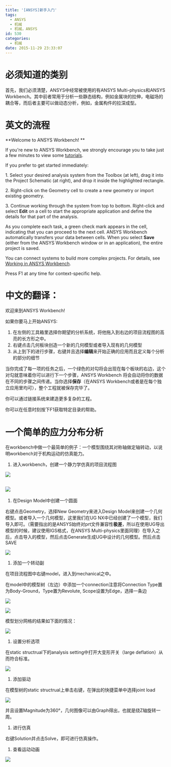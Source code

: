 ```yaml
---
title: '[ANSYS]新手入门'
tags:
  - ANSYS
  - 机械
  - 机械，ANSYS
id: 530
categories:
  - 机械
date: 2015-11-29 23:33:07
---
```


# 必须知道的类别

首先，我们必须清楚，ANSYS中经常被使用的有ANSYS Multi-physics和ANSYS Workbench。其中前者常用于分析一些静态结构，例如金属块的拉伸，电磁场的耦合等，而后者主要可以做动态分析，例如，金属构件的拉深成型。

# 英文的流程

**Welcome to ANSYS Workbench!
 **

If you're new to ANSYS Workbench, we strongly encourage you to take just a few minutes to view some [tutorials](http://support.ansys.com/training).
 

If you prefer to get started immediately:
 

1\. Select your desired analysis system from the Toolbox (at left), drag it into the Project Schematic (at right), and drop it inside the highlighted rectangle.
 

2\. Right-click on the Geometry cell to create a new geometry or import existing geometry.
 

3\. Continue working through the system from top to bottom. Right-click and select **Edit** on a cell to start the appropriate application and define the details for that part of the analysis.
 

As you complete each task, a green check mark appears in the cell, indicating that you can proceed to the next cell. ANSYS Workbench automatically transfers your data between cells. When you select **Save** (either from the ANSYS Workbench window or in an application), the entire project is saved.
 

You can connect systems to build more complex projects. For details, see [Working in ANSYS Workbench](about:blankwb2h_workinginwb2).
 

Press F1 at any time for context-specific help.
 

# 中文的翻译：

欢迎来到ANSYS Workbench!

如果你要马上开始ANSYS:

1.  在左侧的工具箱里选择你期望的分析系统，将他拖入到右边的项目流程图的高亮的长方形之中。
2.  右键点击几何板块创造一个新的几何模型或者导入现有的几何模型
3.  从上到下的进行步骤，右键并且选择**编辑**来开始正确的应用而且定义每个分析的部分的细节

当你完成了每一项的任务之后，一个绿色的对勾将会出现在每个板块的右边，这个对勾就意味着你可以进行下一个步骤，ANSYS Workbench 将会自动将你的数据在不同的步骤之间传递。当你选择**保存**（在ANSYS Workbench或者是在每个独立应用里均可），整个工程就被保存完毕了。

你可以通过链接系统来建造更多复杂的工程。

你可以在任意时刻按下F1获取特定目录的帮助。

# 一个简单的应力分布分析

在workbench中做一个最简单的例子：一个模型围绕其对称轴做定轴转动，以说明workbench对于机构运动的仿真能力。

1.  进入workbench，创建一个静力学仿真的项目流程图

![](/wp-content/uploads/2015/11/112915_1532_ANSYS1.png)

## ![](/wp-content/uploads/2015/11/112915_1532_ANSYS2.png)

1.  在Design Model中创建一个圆面

右键点击Geometry，选择New Geometry来进入Design Model来创建一个几何模型。或者导入一个几何模型，这里我们在UG NX中已经创建了一个模型，我们导入即可。（需要指出的是ANSYS始终对prt文件兼容性**极差**，所以在使用UG导出模型的时候，建议使用IGS格式，在ANSYS Multi-physics里面同理）在导入之后，点击导入的模型，然后点击Generate生成UG中设计的几何模型。然后点击SAVE

![](/wp-content/uploads/2015/11/112915_1532_ANSYS3.png)

1.  添加一个转动副

在项目流程图中右键model，进入到mechanical之中。

在model中的模型树（左边）中添加一个connection注意将Connection Type置为Body-Ground，Type置为Revolute, Scope设置为Edge，选择一条边

![](/wp-content/uploads/2015/11/112915_1532_ANSYS4.png)

![](/wp-content/uploads/2015/11/112915_1532_ANSYS5.png)

模型划分网格的结果如下面的情况：

![](/wp-content/uploads/2015/11/112915_1532_ANSYS6.png)

1.  设置分析选项

在static structrual下的analysis setting中打开大变形开关（large deflation）从而符合标准。

![](/wp-content/uploads/2015/11/112915_1532_ANSYS7.png)

1.  添加驱动

在模型树的static structrual上单击右键，在弹出的快捷菜单中选择joint load

![](/wp-content/uploads/2015/11/112915_1532_ANSYS8.png)

并且设置Magnitude为360°，几何图像可以由Graph得出，也就是绕Z轴旋转一周。

1.  进行仿真

右键Solution并点击Solve，即可进行仿真操作。

1.  查看运动动画

![](/wp-content/uploads/2015/11/112915_1532_ANSYS9.png)